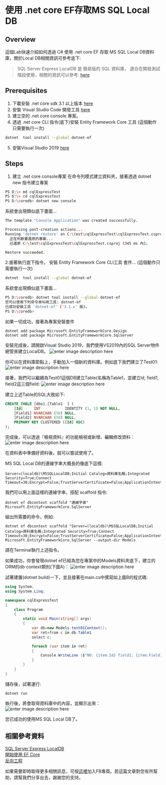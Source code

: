 使用 .net core EF存取MS SQL Local DB
===

## Overview
這個Lab快速介紹如何透過 C# 使用 .net core EF 存取 MS SQL Local DB資料庫，關於Local DB相關資訊可參考底下:

>SQL Server Express LocalDB 是 簡易版的 SQL 資料庫，
適合在開發測試階段使用，相關的資訊可以參考: [here](https://docs.microsoft.com/zh-tw/sql/database-engine/configure-windows/sql-server-express-localdb?view=sql-server-ver15) 

## Prerequisites
1. 下載安裝 .net core sdk 3.1 以上版本 [here](https://dotnet.microsoft.com/download)
2. 安裝 Visual Studio Code 開發工具 [here](https://code.visualstudio.com/download)
3. 建立空的 .net core console 專案。
4. 透過 .net core CLI 指令(底下)安裝  Entity Framework Core 工具 (這個動作只需要執行一次)
```bash
dotnet  tool install --global dotnet-ef
```
5. 安裝Visual Studio 2019 [here](https://visualstudio.microsoft.com/zh-hant/vs/)

## Steps

1. 建立 .net core console專案
在命令列模式建立資料夾，接著透過 dotnet new 指令建立專案
```bash
PS D:\> md cqlExpressTest
PS D:\> cd cqlExpressTest
PS D:\coredb> dotnet new console
```
系統會出現類似底下畫面...
```bash
The template "Console Application" was created successfully.

Processing post-creation actions...
Running 'dotnet restore' on C:\test\cqlExpressTest\cqlExpressTest.csproj...
  正在判斷要還原的專案...
  已還原 C:\test\cqlExpressTest\cqlExpressTest.csproj (345 ms 內)。

Restore succeeded.
```

2.接著執行底下指令， 安裝  Entity Framework Core CLI工具 套件...
(這個動作只需要執行一次)
```bash
dotnet  tool install --global dotnet-ef
```
系統會出現類似底下畫面...
```bash
PS D:\coredb> dotnet tool install --global dotnet-ef  
您可以使用下列命令來叫用工具: dotnet-ef  
已成功安裝工具 'dotnet-ef' ('3.1.x' 版)。  
PS D:\coredb>
```
如果一切成功，接著為專案安裝套件
```
dotnet add package Microsoft.EntityFrameworkCore.Design
dotnet add package Microsoft.EntityFrameworkCore.SqlServer
```

安裝完成後，請開啟Visual Studio 2019，我們使用VS2019內的SQL Server物件總管來建立LocalDB。
![enter image description here](https://i.imgur.com/uwZzAe9.png)

你可以在資料庫節點上，手動加入一個新的資料庫。例如底下我們建立了Test01:
![enter image description here](https://i.imgur.com/X6i492U.png)

接著，我們可以繼續為Test01這個DB建立Table(名稱為Table1，並建立Id, field1, field2這三個field:
![enter image description here](https://i.imgur.com/B7tExc6.png)

建立上述Table的SQL大致如下:
```sql
CREATE TABLE [dbo].[Table1	] (
    [Id]     INT           IDENTITY (1, 1) NOT NULL,
    [Field1] NVARCHAR (50) NULL,
    [Field2] NVARCHAR (50) NULL,
    PRIMARY KEY CLUSTERED ([Id] ASC)
);
```

完成後，可以透過『檢視資料』的功能檢視或新增、編輯修改資料：
![enter image description here](https://i.imgur.com/Y5jotCT.png)
 
在資料表中準備好資料後，就可以嘗試使用了。

MS SQL Local DB的連線字串大概長的像底下這樣:
```
Server=(localdb)\MSSQLLocalDB;Initial Catalog=資料庫名稱;Integrated Security=True;Connect Timeout=30;Encrypt=False;TrustServerCertificate=False;ApplicationIntent=ReadWrite;MultiSubnetFailover=False
```
 我們可以用上面這樣的連線字串，搭配 scaffold 指令:
```
dotnet ef dbcontext scaffold "連線字串" Microsoft.EntityFrameworkCore.SqlServer
```
組出所需要的命令，例如:
```
dotnet ef dbcontext scaffold "Server=(localdb)\MSSQLLocalDB;Initial Catalog=資料庫名稱;Integrated Security=True;Connect Timeout=30;Encrypt=False;TrustServerCertificate=False;ApplicationIntent=ReadWrite;MultiSubnetFailover=False" Microsoft.EntityFrameworkCore.SqlServer --output-dir Models
```
請在Terminal執行上述指令。

如果成功，你會發現dotnet ef已經為您在專案中的Models資料夾底下，建立的ORM的db context類別(下圖A)：
![enter image description here](https://i.imgur.com/EE3DFPm.png)

試著建置(dotnet build)一下，並且接著在main.cs中撰寫如上圖B的程式碼:
```csharp
using System;
using System.Linq;

namespace cqlExpressTest
{
    class Program
    {
        static void Main(string[] args)
        {
            var db=new Models.test01Context();
            var ret=from c in db.Table1
            select c;

            foreach (var item in ret)
            {
                Console.WriteLine ($"NO: {item.Id} field1: {item.Field1} field2: {item.Field2}");
            }
        }
    }
}

```
儲存後，試著運行:
```
dotnet run
```

 執行後，將會取得資料庫中的內容，並顯示出來：  
    ![enter image description here](https://i.imgur.com/RiZfDTz.png)

您已成功的使用MS SQL Local DB了。 

相關參考資料
---
[SQL Server Express LocalDB](https://docs.microsoft.com/zh-tw/sql/database-engine/configure-windows/sql-server-express-localdb?view=sql-server-ver15)  
[開始使用 EF Core](https://docs.microsoft.com/zh-tw/ef/core/get-started/?tabs=netcore-cli)    
[反向工程](https://docs.microsoft.com/zh-tw/ef/core/managing-schemas/scaffolding?tabs=dotnet-core-cli)  

如果需要即時取得更多相關訊息，可按[這裡](https://www.facebook.com/DotNetWalker/)加入FB專頁。若這篇文章對您有所幫助，請幫我們分享出去，謝謝您的支持。
